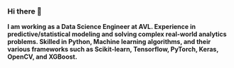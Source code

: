 ### Hi there 👋

**I am working as a Data Science Engineer at AVL. Experience in predictive/statistical modeling and solving complex real-world analytics problems.
Skilled in Python, Machine learning algorithms, and their various frameworks such as Scikit-learn, Tensorflow, PyTorch, Keras, OpenCV, and XGBoost.**

<!--
**alokrajg/alokrajg** is a ✨ _special_ ✨ repository because its `README.md` (this file) appears on your GitHub profile.

Here are some ideas to get you started:

- 🔭 I’m currently working on ...
- 🌱 I’m currently learning ...
- 👯 I’m looking to collaborate on ...
- 🤔 I’m looking for help with ...
- 💬 Ask me about ...
- 📫 How to reach me: ...
- 😄 Pronouns: ...
- ⚡ Fun fact: ...
-->
